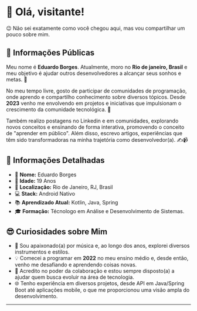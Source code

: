 # 👋 Olá, visitante!

😉 Não sei exatamente como você chegou aqui, mas vou compartilhar um pouco sobre mim. 

## 🌟 Informações Públicas

Meu nome é **Eduardo Borges**. Atualmente, moro no **Rio de janeiro, Brasil** e meu objetivo é ajudar outros desenvolvedores a alcançar seus sonhos e metas. 🚀

No meu tempo livre, gosto de participar de comunidades de programação, onde aprendo e compartilho conhecimento sobre diversos tópicos. Desde **2023** venho me envolvendo em projetos e iniciativas que impulsionam o crescimento da comunidade tecnológica. 🤝

Também realizo postagens no Linkedin e em comunidades, explorando novos conceitos e ensinando de forma interativa, promovendo o conceito de "aprender em público". Além disso, escrevo artigos, experiências que têm sido transformadoras na minha trajetória como desenvolvedor(a). ✍️📹

## 📝 Informações Detalhadas

<!-- Coloque suas informações pessoais que você deseja compartilhar -->

- 👤 **Nome:** Eduardo Borges   
- 🎂 **Idade:** 19 Anos   
- 📍 **Localização:** Rio de Janeiro, RJ, Brasil   
- 💻 **Stack:** Android Nativo
- 📚 **Aprendizado Atual:** Kotlin, Java, Spring 
- 🎓 **Formação:** Técnologo em Análise e Desenvolvimento de Sistemas.

## 😎 Curiosidades sobre Mim

<!-- Coloque alguma curiosidade pra mostrar que você não é só código -->

- 🎸 Sou apaixonado(a) por música e, ao longo dos anos, explorei diversos instrumentos e estilos. 
- 💡 Comecei a programar em **2022** no meu ensino médio e, desde então, venho me desafiando e aprendendo coisas novas.   
- 🤗 Acredito no poder da colaboração e estou sempre disposto(a) a ajudar quem busca evoluir na área de tecnologia.   
- 🌐 Tenho experiência em diversos projetos, desde API em Java/Spring Boot até aplicações mobile, o que me proporcionou uma visão ampla do desenvolvimento.   

---

